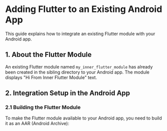 # Adding Flutter to an Existing Android App

This guide explains how to integrate an existing Flutter module with your Android app.

## 1. About the Flutter Module

An existing Flutter module named `my_inner_flutter_module` has already been created in the sibling
directory to your Android app. The module displays "Hi From Inner Flutter Module" text.

## 2. Integration Setup in the Android App

### 2.1 Building the Flutter Module

To make the Flutter module available to your Android app, you need to build it as an AAR (Android
Archive):

